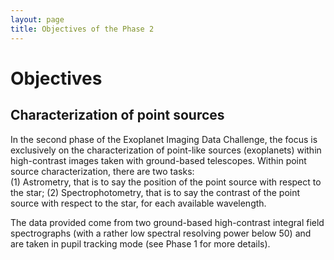 ```yaml
---
layout: page
title: Objectives of the Phase 2
---
```





# Objectives 
## Characterization of point sources
In the second phase of the Exoplanet Imaging Data Challenge, the focus is exclusively on the characterization of point-like sources (exoplanets) within high-contrast images taken with ground-based telescopes. Within point source characterization, there are two tasks: <br>
(1) Astrometry, that is to say the position of the point source with respect to the star;
(2) Spectrophotometry, that is to say the contrast of the point source with respect to the star, for each available wavelength.

The data provided come from two ground-based high-contrast integral field spectrographs (with a rather low spectral resolving power below 50) and are taken in pupil tracking mode (see Phase 1 for more details). 
